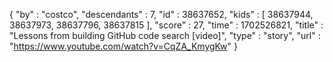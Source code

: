 {
  "by" : "costco",
  "descendants" : 7,
  "id" : 38637652,
  "kids" : [ 38637944, 38637973, 38637796, 38637815 ],
  "score" : 27,
  "time" : 1702526821,
  "title" : "Lessons from building GitHub code search [video]",
  "type" : "story",
  "url" : "https://www.youtube.com/watch?v=CqZA_KmygKw"
}
